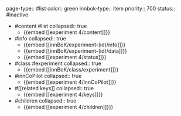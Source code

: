 page-type:: #list
color:: green
innbok-type:: item
priority:: 700
status:: #inactive

- #content #list
  collapsed:: true
	- {{embed [[experiment 4/content]]}}
- #info
  collapsed:: true
	- {{embed [[innBoK/experiment-(id)/info]]}}
	- {{embed [[innBoK/experiment-(id)/data]]}}
	- {{embed [[experiment 4/status]]}}
- #class #experiment
  collapsed:: true
	- {{embed [[innBoK/class/experiment]]}}
- #innCoPilot
  collapsed:: true
	- {{embed [[experiment 4/innCoPilot]]}}
- #[[related keys]]
  collapsed:: true
	- {{embed [[experiment 4/keys]]}}
- #children
  collapsed:: true
	- {{embed [[experiment 4/children]]}})


